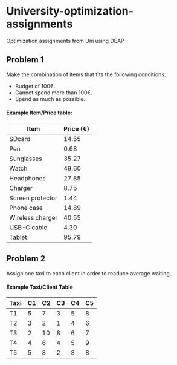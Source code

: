 # University-optimization-assignments
Optimization assignments from Uni using DEAP

## Problem 1
Make the combination of items that fits the following conditions:
 - Budget of 100€.
 - Cannot spend more than 100€.
 - Spend as much as possible.
 #### Example Item/Price table:
 | Item             | Price (€) |
 |------------------|-----------|
 |SDcard            | 14.55     |
 |Pen               | 0.68      |
 |Sunglasses        | 35.27     |
 |Watch             | 49.60     |
 |Headphones        | 27.85     |
 |Charger           | 8.75      |
 |Screen protector  | 1.44      |
 |Phone case        | 14.89     |
 |Wireless charger  | 40.55     |
 |USB-C cable       | 4.30      |
 |Tablet            | 95.79     |
 
 ## Problem 2
 Assign one taxi to each client in order to readuce average waiting.
 #### Example Taxi/Client Table
 |Taxi|C1|C2|C3|C4|C5|
 |----|-|-|-|-|-|
 |T1|5|7|3|5|8|
 |T2|3|2|1|4|6|
 |T3|2|10|8|6|7|
 |T4|4|6|4|5|9|
 |T5|5|8|2|8|8|
 
